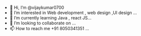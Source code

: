 - 👋 Hi, I’m @vijaykumar0700
- 👀 I’m interested in Web development , web design ,UI design ...
- 🌱 I’m currently learning Java , react JS...
- 💞️ I’m looking to collaborate on  ...
- 📫 How to reach me +91 8050341351 ...

<!---
vijaykumar0700/vijaykumar0700 is a ✨ special ✨ repository because its `README.md` (this file) appears on your GitHub profile.
You can click the Preview link to take a look at your changes.
--->
